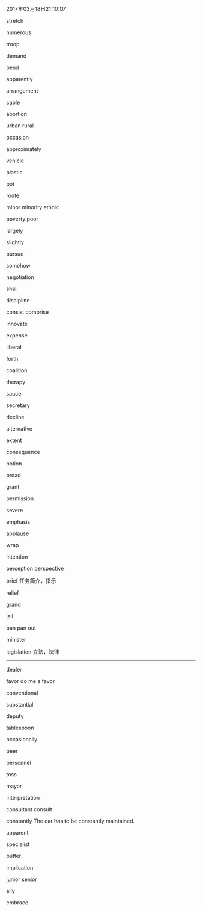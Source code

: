 2017年03月18日21:10:07

stretch

numerous

troop

demand

bend

apparently

arrangement

cable

abortion

urban
rural

occasion

approximately

vehicle

plastic

pot

route

minor
minority
ethnic

poverty
poor

largely

slightly

pursue

somehow

negotiation

shall

discipline

consist
comprise

innovate

expense

liberal

forth

coalition

therapy

sauce

secretary

decline

alternative

extent

consequence

notion

broad

grant

permission

severe

emphasis

applause

wrap

intention

perception
perspective

brief               任务简介，指示

relief

grand

jail

pan         pan out

minister

legislation         立法，法律

------------------------------------

dealer

favor           do me a favor

conventional

substantial

deputy

tablespoon

occasionally

peer

personnel

toss

mayor

interpretation

consultant
consult

constantly       The car has to be constantly maintained.

apparent

specialist

butter

implication

junior
senior

ally

embrace










